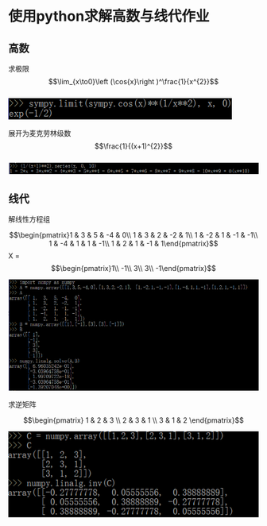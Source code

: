 # 使用python求解高数与线代作业

## 高数
求极限  
$$\lim_{x\to0}\left (\cos{x}\right )^\frac{1}{x^{2}}$$  
![](imgOfLab10/img01.png)

展开为麦克劳林级数  
$$\frac{1}{(x+1)^{2}}$$  
![](imgOfLab10/img02.png)

## 线代
解线性方程组

$$\begin{pmatrix}1 & 3 & 5 & -4 & 0\\ 1 & 3 & 2 & -2 & 1\\ 1 & -2 & 1 & -1 & -1\\ 1 & -4 & 1 & 1 & -1\\ 1 & 2 & 1 & -1 & 1\end{pmatrix}$$ X = $$\begin{pmatrix}1\\ -1\\ 3\\ 3\\ -1\end{pmatrix}$$  

![](imgOfLab10/img03.png)

求逆矩阵  

$$\begin{pmatrix} 1 & 2 & 3 \\ 2 & 3 & 1 \\ 3 & 1 & 2 \end{pmatrix}$$  

![](imgOfLab10/img04.png)

